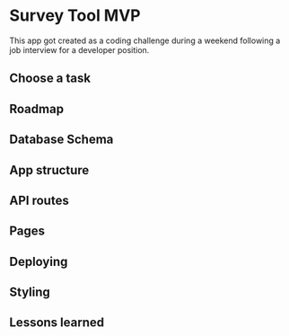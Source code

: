 # Survey Tool MVP

This app got created as a coding challenge during a weekend following a job interview for a developer position.

## Choose a task

## Roadmap

## Database Schema

## App structure

## API routes

## Pages

## Deploying

## Styling

## Lessons learned

